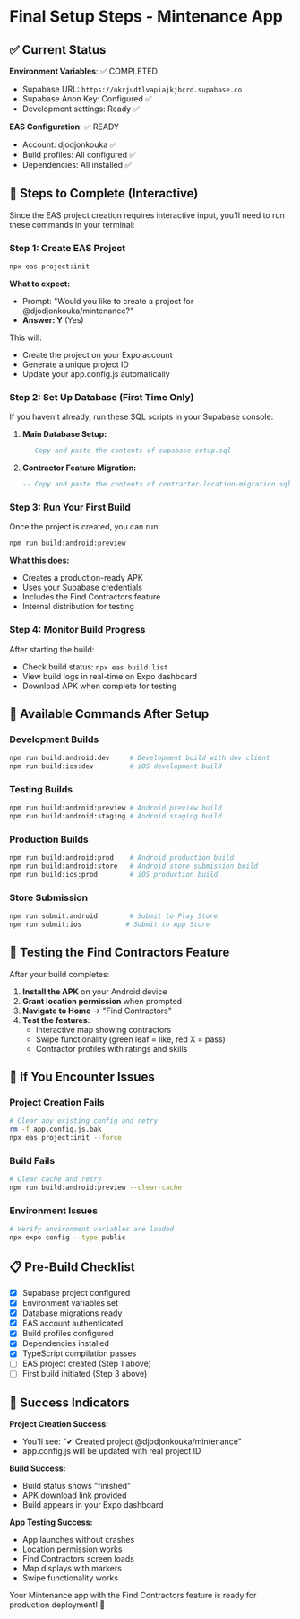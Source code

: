 # Final Setup Steps - Mintenance App

## ✅ Current Status

**Environment Variables**: ✅ COMPLETED
- Supabase URL: `https://ukrjudtlvapiajkjbcrd.supabase.co`
- Supabase Anon Key: Configured ✅
- Development settings: Ready ✅

**EAS Configuration**: ✅ READY
- Account: djodjonkouka ✅
- Build profiles: All configured ✅
- Dependencies: All installed ✅

## 🚀 Steps to Complete (Interactive)

Since the EAS project creation requires interactive input, you'll need to run these commands in your terminal:

### Step 1: Create EAS Project
```bash
npx eas project:init
```

**What to expect:**
- Prompt: "Would you like to create a project for @djodjonkouka/mintenance?"
- **Answer: Y** (Yes)

This will:
- Create the project on your Expo account
- Generate a unique project ID
- Update your app.config.js automatically

### Step 2: Set Up Database (First Time Only)

If you haven't already, run these SQL scripts in your Supabase console:

1. **Main Database Setup:**
   ```sql
   -- Copy and paste the contents of supabase-setup.sql
   ```

2. **Contractor Feature Migration:**
   ```sql
   -- Copy and paste the contents of contractor-location-migration.sql
   ```

### Step 3: Run Your First Build

Once the project is created, you can run:

```bash
npm run build:android:preview
```

**What this does:**
- Creates a production-ready APK
- Uses your Supabase credentials
- Includes the Find Contractors feature
- Internal distribution for testing

### Step 4: Monitor Build Progress

After starting the build:
- Check build status: `npx eas build:list`
- View build logs in real-time on Expo dashboard
- Download APK when complete for testing

## 🎯 Available Commands After Setup

### Development Builds
```bash
npm run build:android:dev     # Development build with dev client
npm run build:ios:dev         # iOS development build
```

### Testing Builds
```bash
npm run build:android:preview # Android preview build
npm run build:android:staging # Android staging build
```

### Production Builds
```bash
npm run build:android:prod    # Android production build
npm run build:android:store   # Android store submission build
npm run build:ios:prod        # iOS production build
```

### Store Submission
```bash
npm run submit:android        # Submit to Play Store
npm run submit:ios           # Submit to App Store
```

## 📱 Testing the Find Contractors Feature

After your build completes:

1. **Install the APK** on your Android device
2. **Grant location permission** when prompted
3. **Navigate to Home** → "Find Contractors"
4. **Test the features**:
   - Interactive map showing contractors
   - Swipe functionality (green leaf = like, red X = pass)
   - Contractor profiles with ratings and skills

## 🔧 If You Encounter Issues

### Project Creation Fails
```bash
# Clear any existing config and retry
rm -f app.config.js.bak
npx eas project:init --force
```

### Build Fails
```bash
# Clear cache and retry
npm run build:android:preview --clear-cache
```

### Environment Issues
```bash
# Verify environment variables are loaded
npx expo config --type public
```

## 📋 Pre-Build Checklist

- [x] Supabase project configured
- [x] Environment variables set
- [x] Database migrations ready
- [x] EAS account authenticated
- [x] Build profiles configured
- [x] Dependencies installed
- [x] TypeScript compilation passes
- [ ] EAS project created (Step 1 above)
- [ ] First build initiated (Step 3 above)

## 🎉 Success Indicators

**Project Creation Success:**
- You'll see: "✔ Created project @djodjonkouka/mintenance"
- app.config.js will be updated with real project ID

**Build Success:**
- Build status shows "finished"
- APK download link provided
- Build appears in your Expo dashboard

**App Testing Success:**
- App launches without crashes
- Location permission works
- Find Contractors screen loads
- Map displays with markers
- Swipe functionality works

Your Mintenance app with the Find Contractors feature is ready for production deployment! 🚀
